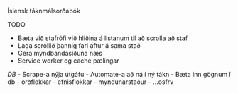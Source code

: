 Íslensk táknmálsorðabók

TODO
  - Bæta við stafrófi við hliðina á listanum til að scrolla að staf
  - Laga scrollið þannig fari aftur á sama stað
  - Gera myndbandasíðuna næs
  - Service worker og cache pælingar

  *DB*
    - Scrape-a nýja útgáfu
    - Automate-a að ná í ný tákn
    - Bæta inn gögnum í db
      - orðflokkar
      - efnisflokkar
      - myndunarstaður
      - ...osfrv
